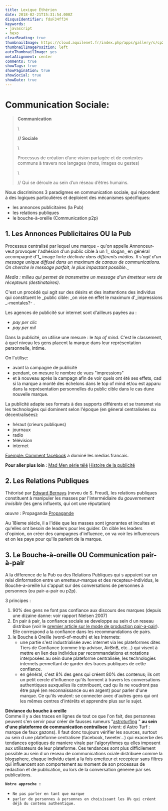 ```yaml
---
title: Lexique Éthérien
date: 2018-02-21T15:31:54.000Z
disqusIdentifier: fdsF34ff34
keywords:
- javascript
- hexo
clearReading: true
thumbnailImage: https://cloud.aquilenet.fr/index.php/apps/gallery/s/cp2XY6osFoAwAg4
thumbnailImagePosition: left
autoThumbnailImage: yes
metaAlignment: center
comments: true
showTags: true
showPagination: true
showSocial: true
showDate: true
---
```

# Communication Sociale:

> **Communication**
>
> \
>
> **// Sociale**
>
> \
>
> Processus de création d’une vision partagée et de contextes communs à travers nos langages (mots, images ou gestes)
>
> \
>
>    // Qui se déroule au sein d’un réseau d’êtres humains.

Nous discriminons 3 paradigmes en communication sociale, qui répondent à des logiques particulières et deploient des mécanismes spécifiques: 

* les annonces publicitaires (la Pub)
* les relations publiques
* le bouche-à-oreille (Communication p2p)

## 1. Les Annonces Publicitaires OU la Pub

Processus centralisé par lequel une marque - qu'on appelle Annonceur-  veut provoquer l'adhésion d'un public cible à un 1_ slogan_ en général accompagné d'1_ image forte _déclinée dans différents médias. Il s'agit d'un message unique diffusé dans un maximum de canaux de communications.
On cherche le message parfait, le plus impactant possible_._

_Media : milieu qui permet de transmettre un message d'un émetteur vers de récepteurs (destinataires)_.

C'est un procédé qui agit sur des désirs et des inattentions des individus qui constituent le _public cible: _on vise en effet le maximum d'_impressions _-mentales?- .

Les agences de publicité sur internet sont d'ailleurs payées au :

* _pay per clic_ 
* _pay per mil_

Dans la publicité, on utilise une mesure : le _top of mind_. C'est le classement, à quel niveau les gens placent la marque dans leur représentation personnelle, intime.

On l'utilise:

* avant la campagne de publicité
* pendant, on mesure le nombre de vues "impressions"
* et à nouveau après la campagn afin de voir quels ont été ses effets, cad si la marque   a monté des échelons dans le top of mind et/ou est apparu dans la représentation personnelles du public cible dans le cas dune nouvelle marque.

La publicité adapte ses formats à des supports différents et se transmet via les technologies qui dominent selon l'époque (en géneral centralisées ou décentralisées): 

* héraut (crieurs publiques)
* journaux
* radio
* télévision
* internet

[Exemple: Comment facebook](https://www.pressafrik.com/Enquete-Mediapart-Comment-Facebook-achete-la-presse-francaise_a173964.html) a dominé les medias francais.

**Pour aller plus loin** : 
[Mad Men série télé](https://fr.wikipedia.org/wiki/Mad_Men)
[Histoire de la publicité](https://fr.wikipedia.org/wiki/Histoire_de_la_publicit%C3%A9)

## 2. Les Relations Publiques

Théorisé par [Edward Bernays](https://fr.wikipedia.org/wiki/Edward_Bernays) (neveu de S. Freud), les relations publiques constituent à manipuler les masses par l'intermédiaire du _gouvernement invisible_ (les gens influents, qui ont une réputation)

_œuvre_ : Propaganda [Propagande](https://fr.wikipedia.org/wiki/Propagande_(livre))

Au 18ieme siècle, il a l'idée que les masses sont ignorantes et incultes et qu'elles ont besoin de leaders pour les guider.
On cible les leaders d'opinion, on créer des campagnes d'influence, on va voir les influenceurs et on les paye pour qu'ils parlent de la marque.

## 3. Le Bouche-à-oreille OU Communication pair-à-pair

A la difference de la Pub ou des Relations Publiques qui s appuient sur un relai dinformation entre un emetteur-marque et des recepteur-individus, le Bouche-a-oreille lui s'appuit sur des conversations de personnes à personnes (ou pair-a-pair ou p2p).

3 principes : 

1. 90% des gens ne font pas confiance aux discours des marques (depuis une dizaine danne: voir rapport Nielsen 2007)
2. En pair à pair, la confiance sociale se developpe au sein d un reseau distribue (voir le [premier article sur le mode de production pair-a-pair](http://www.les-ethers-fertiles.blog/16/02/2018/)). Elle correspond a la confiance dans les recommandations de pairs.  
3. le Bouche à Oreille (word-of-mouth) et les Internets: 
   * une partie s'est industrialisée avec internet via les plateformes dites Tiers de Confiance (comme trip advisor, AirBnB, etc...) qui visent à mettre en lien des individus par recommandations et notations interposées au sein dune plateforme centralisée, les technologies internets permettant de garder des traces publiques de cette confiance.
   * en général, c'est 8% des gens qui créent 80% des contenus; ils ont un petit cercle d'influence qu'ils forment à travers les conversations authentiques auxquelles ils cotnribuent, cad qu ils ne voudront pas être payé (en reconnaissance ou en argent) pour parler d'une marque. Ce qu'ils veulent: se connecter avec d'autres gens qui ont les mêmes centres d'intérêts et apprendre plus sur le sujet.

**Déviance du bouche à oreille**\
Comme il y a des traces en lignes de tout ce que l'on fait, des personnes peuvent s'en servir pour créer de fausses rumeurs "[astroturfing](https://en.wikipedia.org/wiki/Astroturfing) " **au sein d'une plateforme de communication centralisee** (vient: d Astro Turf : marque de faux gazons).
Il faut donc toujours vérifier les sources, surtout au sein d une plateforme centralisee  (facebook, tweeter...) qui exacerbe des tendances egotiques de maniere virale par l'algorythmes qu elles imposent aux utilisateurs de leur plateforme.  Ces tendances sont plus difficilement possible au sein d un reseau de communications ociale distribuee comme la blogsphere, chaque individu etant a la fois emetteur et recepteur sans filtres qui influencent son comportement au moment de son processus de redaction et de publication,  ou lors de la conversation generee par ses publications.

**`Notre approche :`**

* `Ne pas parler en tant que marque`
* `parler de personnes à personnes en choisissant les 8% qui créent déjà du contenu authentique.`
